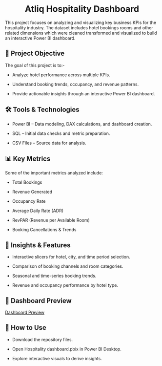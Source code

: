 <h1 align="center" id="title">Atliq Hospitality Dashboard</h1>

<p id="description">This project focuses on analyzing and visualizing key business KPIs for the hospitality industry. The dataset includes hotel bookings rooms and other related dimensions which were cleaned transformed and visualized to build an interactive Power BI dashboard.</p>

<h2>🎯 Project Objective </h2>
The goal of this project is to:-

* Analyze hotel performance across multiple KPIs.

* Understand booking trends, occupancy, and revenue patterns.

* Provide actionable insights through an interactive Power BI dashboard.

<h2>🛠 Tools & Technologies</h2>

* Power BI – Data modeling, DAX calculations, and dashboard creation.

* SQL – Initial data checks and metric preparation.

* CSV Files – Source data for analysis.

<h2>📊 Key Metrics</h2>
Some of the important metrics analyzed include:

* Total Bookings

* Revenue Generated

* Occupancy Rate

* Average Daily Rate (ADR)

* RevPAR (Revenue per Available Room)

* Booking Cancellations & Trends

<h2>🚀 Insights & Features</h2>

* Interactive slicers for hotel, city, and time period selection.

* Comparison of booking channels and room categories.

* Seasonal and time-series booking trends.

* Revenue and occupancy performance by hotel type.

<h2>📸 Dashboard Preview</h2>

[Dashboard Preview](screenshot.png)

<h2>📑 How to Use</h2>

* Download the repository files.

* Open Hospitality dashboard.pbix in Power BI Desktop.

* Explore interactive visuals to derive insights.
